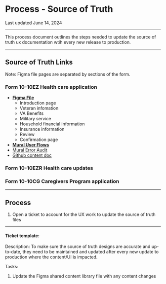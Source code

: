 # Process - Source of Truth

Last updated June 14, 2024

----


This process document outlines the steps needed to update the source of truth ux documentation wtih every new release to production. 

---- 

## Source of Truth Links

Note:  Figma file pages are separated by sections of the form.


### Form 10-10EZ Health care application

- **[Figma File]()**
  - Introduction page
  - Veteran infomation 
  - VA Benefits
  - Military service
  - Household financial information
  - Insurance information
  - Review
  - Confirmation page
- **[Mural User Flows]()**
- [Mural Error Audit]()
- [Github content doc]()


### Form 10-10EZR Health care updates




### Form 10-10CG Caregivers Program application



---- 

## Process

1. Open a ticket to account for the UX work to update the source of truth files



----

#### Ticket template:

Description: To make sure the source of truth designs are accurate and up-to-date, they need to be maintained and updated after every new update to production where the content/UI is impacted.

Tasks: 
1. Update the Figma shared content library file with any content changes


